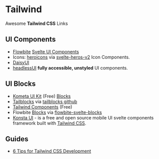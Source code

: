 # Tailwind

Awesome **Tailwind CSS** Links

## UI Components

- [Flowbite](https://flowbite.com/) [Svelte UI Components](https://flowbite-svelte.com/)
- Icons: [heroicons](https://heroicons.com/) via [svelte-heros-v2](https://github.com/shinokada/svelte-heros-v2) Icon Components.
- [DaisyUI](https://daisyui.com/)
- [headlessUI](https://github.com/rgossiaux/svelte-headlessui) **fully accessible, unstyled** UI components.

## UI Blocks

- [Kometa UI Kit](https://kitwind.io/products/kometa) (Free) [Blocks](https://kitwind.io/products/kometa/components)
- [Tailblocks](https://tailblocks.cc/) via [tailblocks github](https://github.com/mertJF/tailblocks)
- [Tailwind Components](https://tailwindcomponents.com/) (Free)
- Flowbite [Blocks](https://flowbite.com/blocks/) via [flowbite-svelte-blocks](https://github.com/shinokada/flowbite-svelte-blocks)
- [Konsta UI](https://konstaui.com/svelte) - is a free and open source mobile UI svelte components framework built with [Tailwind CSS](https://tailwindcss.com/).

## Guides

- [6 Tips for Tailwind CSS Development](https://jfelix.info/blog/6-tips-for-tailwind-css-development-with-resources)
